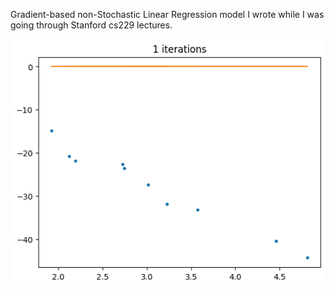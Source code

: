 Gradient-based non-Stochastic Linear Regression model I wrote while I was going through Stanford cs229 lectures.


![alt text](High_Rate_movie4.gif "Small Rate")